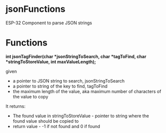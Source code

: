 # jsonFunctions

ESP-32 Component to parse JSON strings

# Functions

<b>int jsonTagFinder(char *jsonStringToSearch, char *tagToFind, char *stringToStoreValue, int maxValueLength);</b>

given
* a pointer to JSON string to search, jsonStringToSearch
* a pointer to string of the key to find, tagToFind
* the maximum length of the value, aka maximum number of characters of the value to copy

It returns:
* The found value in stringToStoreValue - pointer to string where the found value should be copied to
* return value - -1 if not found and 0 if found
